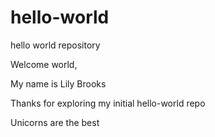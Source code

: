 # hello-world
hello world repository

Welcome world, 

My name is Lily Brooks 

Thanks for exploring my initial hello-world repo

Unicorns are the best

